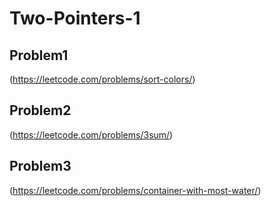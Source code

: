 # Two-Pointers-1

## Problem1 
(https://leetcode.com/problems/sort-colors/)

## Problem2 
(https://leetcode.com/problems/3sum/)

## Problem3 
(https://leetcode.com/problems/container-with-most-water/)

